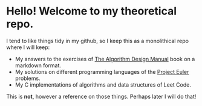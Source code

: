 # Hello! Welcome to my theoretical repo.

I tend to like things tidy in my github, so I keep this as a monolithical repo where I will keep:
- My answers to the exercises of [The Algorithm Design Manual](https://link.springer.com/book/10.1007/978-3-030-54256-6) book on a markdown format.
- My solutions on different programming languages of the [Project Euler](https://projecteuler.net/archives) problems.
- My C implementations of algorithms and data structures of Leet Code.

This is **not**, however a reference on those things. Perhaps later I will do that!

